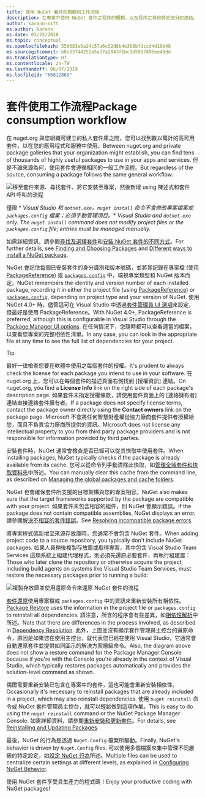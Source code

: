 ```yaml
---
title: 使用 NuGet 套件的概觀和工作流程
description: 在專案中使用 NuGet 套件之程序的概觀，以及程序之其他特定部分的連結。
author: karann-msft
ms.author: karann
ms.date: 03/22/2018
ms.topic: conceptual
ms.openlocfilehash: 556683e5a24c57a6c32d8b4e368bfdccd4d19b48
ms.sourcegitcommit: b8c63744252a5a37a2843f6bc1d5917496ee40dd
ms.translationtype: HT
ms.contentlocale: zh-TW
ms.lasthandoff: 06/07/2019
ms.locfileid: "66812869"
---
```

# <a name="package-consumption-workflow"></a><span data-ttu-id="88943-103">套件使用工作流程</span><span class="sxs-lookup"><span data-stu-id="88943-103">Package consumption workflow</span></span>

<span data-ttu-id="88943-104">在 nuget.org 與您組織可建立的私人套件庫之間，您可以找到數以萬計的高可用套件，以在您的應用程式和服務中使用。</span><span class="sxs-lookup"><span data-stu-id="88943-104">Between nuget.org and private package galleries that your organization might establish, you can find tens of thousands of highly useful packages to use in your apps and services.</span></span> <span data-ttu-id="88943-105">但是不論來源為何，使用套件會遵循相同的一般工作流程。</span><span class="sxs-lookup"><span data-stu-id="88943-105">But regardless of the source, consuming a package follows the same general workflow.</span></span>

![移至套件來源、尋找套件、將它安裝至專案，然後新增 using 陳述式和套件 API 呼叫的流程](media/Overview-01-GeneralFlow.png)

<span data-ttu-id="88943-107">僅限 \* _Visual Studio 和 `dotnet.exe`。`nuget install` 命令不會修改專案檔案或 `packages.config` 檔案；必須手動管理項目。_</span><span class="sxs-lookup"><span data-stu-id="88943-107">\* _Visual Studio and `dotnet.exe` only. The `nuget install` command does not modify project files or the `packages.config` file; entries must be managed manually._</span></span>

<span data-ttu-id="88943-108">如需詳細資訊，請參閱[尋找及選擇套件](../consume-packages/finding-and-choosing-packages.md)和[安裝 NuGet 套件的不同方式](ways-to-install-a-package.md)。</span><span class="sxs-lookup"><span data-stu-id="88943-108">For further details, see [Finding and Choosing Packages](../consume-packages/finding-and-choosing-packages.md) and [Different ways to install a NuGet package](ways-to-install-a-package.md).</span></span>

<span data-ttu-id="88943-109">NuGet 會記住每個已安裝套件的身分識別和版本號碼，並將其記錄在專案檔 (使用 [PackageReference](../consume-packages/package-references-in-project-files.md)) 或 [`packages.config`](../reference/packages-config.md) 中，端視專案類型和 NuGet 版本而定。</span><span class="sxs-lookup"><span data-stu-id="88943-109">NuGet remembers the identity and version number of each installed package, recording it in either the project file (using [PackageReference](../consume-packages/package-references-in-project-files.md)) or [`packages.config`](../reference/packages-config.md), depending on project type and your version of NuGet.</span></span> <span data-ttu-id="88943-110">使用 NuGet 4.0+ 時，儘管這可在 Visual Studio 中透過[套件管理員 UI 選項](../tools/package-manager-ui.md)來設定，但最好是使用 PackageReference。</span><span class="sxs-lookup"><span data-stu-id="88943-110">With NuGet 4.0+, PackageReference is preferred, although this is configurable in Visual Studio through the [Package Manager UI options](../tools/package-manager-ui.md).</span></span> <span data-ttu-id="88943-111">在任何情況下，您隨時都可以查看適當的檔案，以查看您專案的完整相依性清單。</span><span class="sxs-lookup"><span data-stu-id="88943-111">In any case, you can look in the appropriate file at any time to see the full list of dependencies for your project.</span></span>

> [!Tip]
> <span data-ttu-id="88943-112">最好一律檢查您要在軟體中使用之每個套件的授權。</span><span class="sxs-lookup"><span data-stu-id="88943-112">It's prudent to always check the license for each package you intend to use in your software.</span></span> <span data-ttu-id="88943-113">在 nuget.org 上，您可以在每個套件的描述頁面右側找到 [授權資訊]  連結。</span><span class="sxs-lookup"><span data-stu-id="88943-113">On nuget.org, you find a **License Info** link on the right side of each package's description page.</span></span> <span data-ttu-id="88943-114">如果套件未指定授權條款，請使用套件頁面上的 [連絡擁有者]  連結直接連絡套件擁有者。</span><span class="sxs-lookup"><span data-stu-id="88943-114">If a package does not specify license terms, contact the package owner directly using the **Contact owners** link on the package page.</span></span> <span data-ttu-id="88943-115">Microsoft 不會將任何智慧財產權從協力廠商套件提供者授權給您，而且不負責協力廠商所提供的資訊。</span><span class="sxs-lookup"><span data-stu-id="88943-115">Microsoft does not license any intellectual property to you from third party package providers and is not responsible for information provided by third parties.</span></span>

<span data-ttu-id="88943-116">安裝套件時，NuGet 通常會檢查是否已經可以從其快取中使用套件。</span><span class="sxs-lookup"><span data-stu-id="88943-116">When installing packages, NuGet typically checks if the package is already available from its cache.</span></span> <span data-ttu-id="88943-117">您可以從命令列手動清除此快取，如[管理全域套件和快取資料夾](../consume-packages/managing-the-global-packages-and-cache-folders.md)中所述。</span><span class="sxs-lookup"><span data-stu-id="88943-117">You can manually clear this cache from the command line, as described on [Managing the global packages and cache folders](../consume-packages/managing-the-global-packages-and-cache-folders.md).</span></span>

<span data-ttu-id="88943-118">NuGet 也會確保套件所支援的目標架構與您的專案相容。</span><span class="sxs-lookup"><span data-stu-id="88943-118">NuGet also makes sure that the target frameworks supported by the package are compatible with your project.</span></span> <span data-ttu-id="88943-119">如果套件未包含相容的組件，則 NuGet 會顯示錯誤。</span><span class="sxs-lookup"><span data-stu-id="88943-119">If the package does not contain compatible assemblies, NuGet displays an error.</span></span> <span data-ttu-id="88943-120">請參閱[解決不相容的套件錯誤](dependency-resolution.md#resolving-incompatible-package-errors)。</span><span class="sxs-lookup"><span data-stu-id="88943-120">See [Resolving incompatible package errors](dependency-resolution.md#resolving-incompatible-package-errors).</span></span>

<span data-ttu-id="88943-121">將專案程式碼新增至來源存放庫時，您通常不會包含 NuGet 套件。</span><span class="sxs-lookup"><span data-stu-id="88943-121">When adding project code to a source repository, you typically don't include NuGet packages.</span></span> <span data-ttu-id="88943-122">如果人員稍後複製存放庫或取得專案，其中包含 Visual Studio Team Services 這類系統上組建代理程式，則必須先還原必要套件，再執行組建置：</span><span class="sxs-lookup"><span data-stu-id="88943-122">Those who later clone the repository or otherwise acquire the project, including build agents on systems like Visual Studio Team Services, must restore the necessary packages prior to running a build:</span></span>

![複製存放庫並使用還原命令來還原 NuGet 套件的流程](media/Overview-02-RestoreFlow.png)

<span data-ttu-id="88943-124">[套件還原](../consume-packages/package-restore.md)使用專案檔或 `packages.config` 中的資訊來重新安裝所有相依性。</span><span class="sxs-lookup"><span data-stu-id="88943-124">[Package Restore](../consume-packages/package-restore.md) uses the information in the project file or `packages.config` to reinstall all dependencies.</span></span> <span data-ttu-id="88943-125">請注意，所含的程序會有些差異，如[相依性解析](../consume-packages/dependency-resolution.md)中所述。</span><span class="sxs-lookup"><span data-stu-id="88943-125">Note that there are differences in the process involved, as described in [Dependency Resolution](../consume-packages/dependency-resolution.md).</span></span> <span data-ttu-id="88943-126">此外，上圖並沒有顯示套件管理員主控台的還原命令，原因是如果您在使用主控台，就代表您已經在使用 Visual Studio，它通常會自動還原套件並提供如同圖示的解決方案層級命令。</span><span class="sxs-lookup"><span data-stu-id="88943-126">Also, the diagram above does not show a restore command for the Package Manager Console because if you're with the Console you're already in the context of Visual Studio, which typically restores packages automatically and provides the solution-level command as shown.</span></span>

<span data-ttu-id="88943-127">偶爾需要重新安裝已包含在專案中的套件，這也可能會重新安裝相依性。</span><span class="sxs-lookup"><span data-stu-id="88943-127">Occasionally it's necessary to reinstall packages that are already included in a project, which may also reinstall dependencies.</span></span> <span data-ttu-id="88943-128">使用 `nuget reinstall` 命令或 NuGet 套件管理員主控台，就可以輕鬆做到這項作業。</span><span class="sxs-lookup"><span data-stu-id="88943-128">This is easy to do using the `nuget reinstall` command or the NuGet Package Manager Console.</span></span> <span data-ttu-id="88943-129">如需詳細資料，請參閱[重新安裝和更新套件](../consume-packages/reinstalling-and-updating-packages.md)。</span><span class="sxs-lookup"><span data-stu-id="88943-129">For details, see [Reinstalling and Updating Packages](../consume-packages/reinstalling-and-updating-packages.md).</span></span>

<span data-ttu-id="88943-130">最後，NuGet 的行為是透過 `Nuget.Config` 檔案所驅動。</span><span class="sxs-lookup"><span data-stu-id="88943-130">Finally, NuGet's behavior is driven by `Nuget.Config` files.</span></span> <span data-ttu-id="88943-131">可以使用多個檔案來集中管理不同層級的特定設定，如[設定 NuGet 行為](../consume-packages/configuring-nuget-behavior.md)所述。</span><span class="sxs-lookup"><span data-stu-id="88943-131">Multiple files can be used to centralize certain settings at different levels, as explained in [Configuring NuGet Behavior](../consume-packages/configuring-nuget-behavior.md).</span></span>

<span data-ttu-id="88943-132">使用 NuGet 套件享受具生產力的程式碼！</span><span class="sxs-lookup"><span data-stu-id="88943-132">Enjoy your productive coding with NuGet packages!</span></span>
